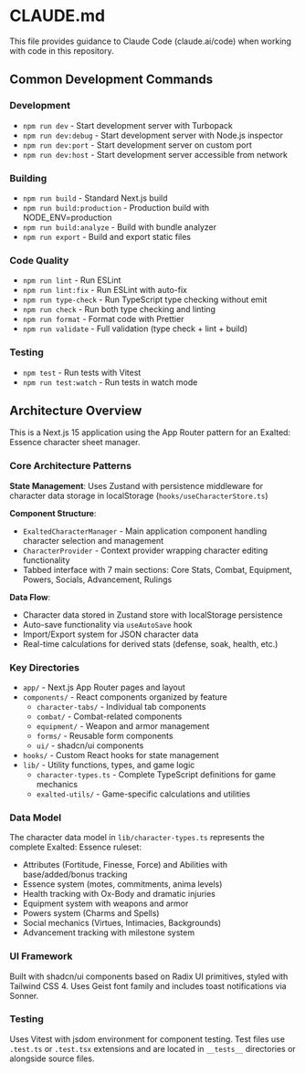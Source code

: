 # CLAUDE.md

This file provides guidance to Claude Code (claude.ai/code) when working with code in this repository.

## Common Development Commands

### Development

- `npm run dev` - Start development server with Turbopack
- `npm run dev:debug` - Start development server with Node.js inspector
- `npm run dev:port` - Start development server on custom port
- `npm run dev:host` - Start development server accessible from network

### Building

- `npm run build` - Standard Next.js build
- `npm run build:production` - Production build with NODE_ENV=production
- `npm run build:analyze` - Build with bundle analyzer
- `npm run export` - Build and export static files

### Code Quality

- `npm run lint` - Run ESLint
- `npm run lint:fix` - Run ESLint with auto-fix
- `npm run type-check` - Run TypeScript type checking without emit
- `npm run check` - Run both type checking and linting
- `npm run format` - Format code with Prettier
- `npm run validate` - Full validation (type check + lint + build)

### Testing

- `npm test` - Run tests with Vitest
- `npm run test:watch` - Run tests in watch mode

## Architecture Overview

This is a Next.js 15 application using the App Router pattern for an Exalted: Essence character sheet manager.

### Core Architecture Patterns

**State Management**: Uses Zustand with persistence middleware for character data storage in localStorage (`hooks/useCharacterStore.ts`)

**Component Structure**:

- `ExaltedCharacterManager` - Main application component handling character selection and management
- `CharacterProvider` - Context provider wrapping character editing functionality
- Tabbed interface with 7 main sections: Core Stats, Combat, Equipment, Powers, Socials, Advancement, Rulings

**Data Flow**:

- Character data stored in Zustand store with localStorage persistence
- Auto-save functionality via `useAutoSave` hook
- Import/Export system for JSON character data
- Real-time calculations for derived stats (defense, soak, health, etc.)

### Key Directories

- `app/` - Next.js App Router pages and layout
- `components/` - React components organized by feature
  - `character-tabs/` - Individual tab components
  - `combat/` - Combat-related components
  - `equipment/` - Weapon and armor management
  - `forms/` - Reusable form components
  - `ui/` - shadcn/ui components
- `hooks/` - Custom React hooks for state management
- `lib/` - Utility functions, types, and game logic
  - `character-types.ts` - Complete TypeScript definitions for game mechanics
  - `exalted-utils/` - Game-specific calculations and utilities

### Data Model

The character data model in `lib/character-types.ts` represents the complete Exalted: Essence ruleset:

- Attributes (Fortitude, Finesse, Force) and Abilities with base/added/bonus tracking
- Essence system (motes, commitments, anima levels)
- Health tracking with Ox-Body and dramatic injuries
- Equipment system with weapons and armor
- Powers system (Charms and Spells)
- Social mechanics (Virtues, Intimacies, Backgrounds)
- Advancement tracking with milestone system

### UI Framework

Built with shadcn/ui components based on Radix UI primitives, styled with Tailwind CSS 4. Uses Geist font family and includes toast notifications via Sonner.

### Testing

Uses Vitest with jsdom environment for component testing. Test files use `.test.ts` or `.test.tsx` extensions and are located in `__tests__` directories or alongside source files.
